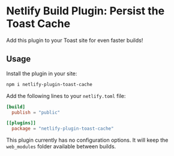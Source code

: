 # Netlify Build Plugin: Persist the Toast Cache

Add this plugin to your Toast site for even faster builds!

## Usage

Install the plugin in your site:

```sh
npm i netlify-plugin-toast-cache
```

Add the following lines to your `netlify.toml` file:

```toml
[build]
  publish = "public"

[[plugins]]
  package = "netlify-plugin-toast-cache"
```

This plugin currently has no configuration options. It will keep the `web_modules` folder available between builds.
